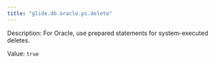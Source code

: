 ```yaml
---
title: "glide.db.oracle.ps.delete"
---
```


Description: For Oracle, use prepared statements for system-executed deletes.

Value: `true`